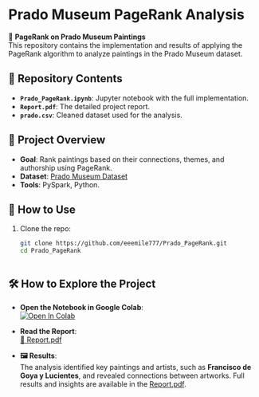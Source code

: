 # Prado Museum PageRank Analysis

🎨 **PageRank on Prado Museum Paintings**  
This repository contains the implementation and results of applying the PageRank algorithm to analyze paintings in the Prado Museum dataset.

## 📂 Repository Contents
- **`Prado_PageRank.ipynb`**: Jupyter notebook with the full implementation.
- **`Report.pdf`**: The detailed project report.
- **`prado.csv`**: Cleaned dataset used for the analysis.

## 📖 Project Overview
- **Goal**: Rank paintings based on their connections, themes, and authorship using PageRank.
- **Dataset**: [Prado Museum Dataset](https://www.kaggle.com/datasets/maparla/prado-museum-pictures)
- **Tools**: PySpark, Python.

## 🚀 How to Use
1. Clone the repo:
   ```bash
   git clone https://github.com/eeemile777/Prado_PageRank.git
   cd Prado_PageRank
  

## 🛠️ How to Explore the Project

- **Open the Notebook in Google Colab**:  
  [![Open In Colab](https://colab.research.google.com/assets/colab-badge.svg)](https://colab.research.google.com/github/eeemile777/Prado_PageRank/blob/main/Prado_PageRank.ipynb)

- **Read the Report**:  
  [📄 Report.pdf](https://github.com/eeemile777/Prado_PageRank/blob/main/Report.pdf)

- **🖼️ Results**:  
  The analysis identified key paintings and artists, such as **Francisco de Goya y Lucientes**, and revealed connections between artworks. Full results and insights are available in the [Report.pdf](https://github.com/eeemile777/Prado_PageRank/blob/main/Report.pdf).

